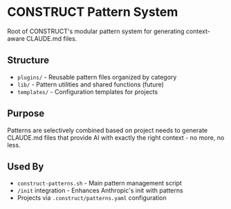 # CONSTRUCT Pattern System

Root of CONSTRUCT's modular pattern system for generating context-aware CLAUDE.md files.

## Structure
- `plugins/` - Reusable pattern files organized by category
- `lib/` - Pattern utilities and shared functions (future)
- `templates/` - Configuration templates for projects

## Purpose
Patterns are selectively combined based on project needs to generate CLAUDE.md files that provide AI with exactly the right context - no more, no less.

## Used By
- `construct-patterns.sh` - Main pattern management script
- `/init` integration - Enhances Anthropic's init with patterns
- Projects via `.construct/patterns.yaml` configuration